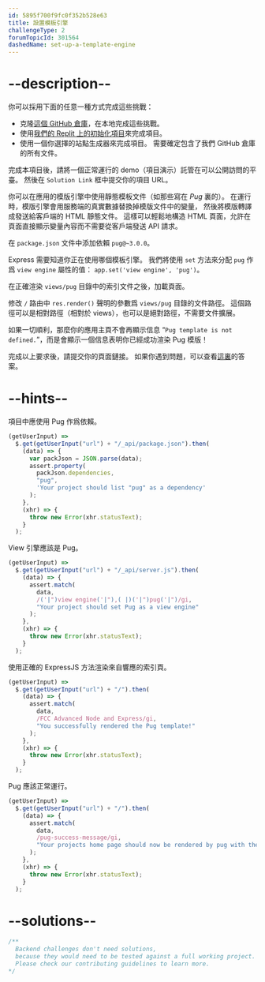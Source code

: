 ```yaml
---
id: 5895f700f9fc0f352b528e63
title: 設置模板引擎
challengeType: 2
forumTopicId: 301564
dashedName: set-up-a-template-engine
---
```


# --description--

你可以採用下面的任意一種方式完成這些挑戰：

- 克隆[這個 GitHub 倉庫](https://github.com/freeCodeCamp/boilerplate-advancednode/)，在本地完成這些挑戰。
- 使用[我們的 Replit 上的初始化項目](https://replit.com/github/freeCodeCamp/boilerplate-advancednode)來完成項目。
- 使用一個你選擇的站點生成器來完成項目。 需要確定包含了我們 GitHub 倉庫的所有文件。

完成本項目後，請將一個正常運行的 demo（項目演示）託管在可以公開訪問的平臺。 然後在 `Solution Link` 框中提交你的項目 URL。

你可以在應用的模版引擎中使用靜態模板文件（如那些寫在 _Pug_ 裏的）。 在運行時，模版引擎會用服務端的真實數據替換掉模版文件中的變量， 然後將模版轉譯成發送給客戶端的 HTML 靜態文件。 這樣可以輕鬆地構造 HTML 頁面，允許在頁面直接顯示變量內容而不需要從客戶端發送 API 請求。

在 `package.json` 文件中添加依賴 `pug@~3.0.0`。

Express 需要知道你正在使用哪個模板引擎。 我們將使用 `set` 方法來分配 `pug` 作爲 `view engine` 屬性的值： `app.set('view engine', 'pug')`。

在正確渲染 `views/pug` 目錄中的索引文件之後，加載頁面。

修改 `/` 路由中 `res.render()` 聲明的參數爲 `views/pug` 目錄的文件路徑。 這個路徑可以是相對路徑（相對於 views），也可以是絕對路徑，不需要文件擴展。

如果一切順利，那麼你的應用主頁不會再顯示信息 “`Pug template is not defined.`”，而是會顯示一個信息表明你已經成功渲染 Pug 模版！

完成以上要求後，請提交你的頁面鏈接。 如果你遇到問題，可以查看[這裏](https://gist.github.com/camperbot/3515cd676ea4dfceab4e322f59a37791)的答案。

# --hints--

項目中應使用 Pug 作爲依賴。

```js
(getUserInput) =>
  $.get(getUserInput("url") + "/_api/package.json").then(
    (data) => {
      var packJson = JSON.parse(data);
      assert.property(
        packJson.dependencies,
        "pug",
        'Your project should list "pug" as a dependency'
      );
    },
    (xhr) => {
      throw new Error(xhr.statusText);
    }
  );
```

View 引擎應該是 Pug。

```js
(getUserInput) =>
  $.get(getUserInput("url") + "/_api/server.js").then(
    (data) => {
      assert.match(
        data,
        /('|")view engine('|"),( |)('|")pug('|")/gi,
        "Your project should set Pug as a view engine"
      );
    },
    (xhr) => {
      throw new Error(xhr.statusText);
    }
  );
```

使用正確的 ExpressJS 方法渲染來自響應的索引頁。

```js
(getUserInput) =>
  $.get(getUserInput("url") + "/").then(
    (data) => {
      assert.match(
        data,
        /FCC Advanced Node and Express/gi,
        "You successfully rendered the Pug template!"
      );
    },
    (xhr) => {
      throw new Error(xhr.statusText);
    }
  );
```

Pug 應該正常運行。

```js
(getUserInput) =>
  $.get(getUserInput("url") + "/").then(
    (data) => {
      assert.match(
        data,
        /pug-success-message/gi,
        "Your projects home page should now be rendered by pug with the projects .pug file unaltered"
      );
    },
    (xhr) => {
      throw new Error(xhr.statusText);
    }
  );
```

# --solutions--

```js
/**
  Backend challenges don't need solutions, 
  because they would need to be tested against a full working project. 
  Please check our contributing guidelines to learn more.
*/
```
